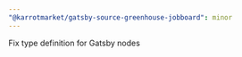 ```yaml
---
"@karrotmarket/gatsby-source-greenhouse-jobboard": minor
---
```


Fix type definition for Gatsby nodes
